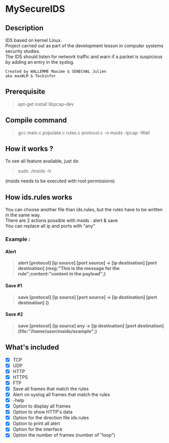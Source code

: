 # MySecureIDS
## Description
IDS based on kernel Linux.\
Project carried out as part of the development lesson in computer systems security studies.\
The IDS should listen for network traffic and warn if a packet is suspicious by adding an entry in the syslog.
```
Created by WALLEMME Maxime & SENECHAL Julien
aka maxWLM & Teckinfor
```
## Prerequisite
> apt-get install libpcap-dev

## Compile command
> gcc main.c populate.c rules.c protocol.c -o msids -lpcap -Wall

## How it works ?
To see all feature available, just do
> sudo ./msids -h

(msids needs to be executed with root permissions)

## How ids.rules works
You can choose another file than ids.rules, but the rules have to be written in the same way.\
There are 2 actions possible with msids : alert & save\
You can replace all ip and ports with "any"
### Example :
#### Alert
> **alert [protocol] [ip source] [port source] -> [ip destination] [port destination] (msg:"This is the message for the rule";content:"content in the payload";)**
#### Save #1
> **save [protocol] [ip source] [port source] -> [ip destination] [port destination] ()**
#### Save #2
> **save [protocol] [ip source] any -> [ip destination] [port destination] (file:"/home/user/msids/example";)**

## What's included
- [x] TCP
- [x] UDP
- [x] HTTP
- [x] HTTPS
- [X] FTP 
- [x] Save all frames that match the rules
- [x] Alert on syslog all frames that match the rules
- [x] -help
- [x] Option to display all frames
- [x] Option to show HTTP's data
- [x] Option for the direction file ids.rules
- [x] Option to print all alert
- [x] Option for the interface
- [x] Option the number of frames (number of "loop")
